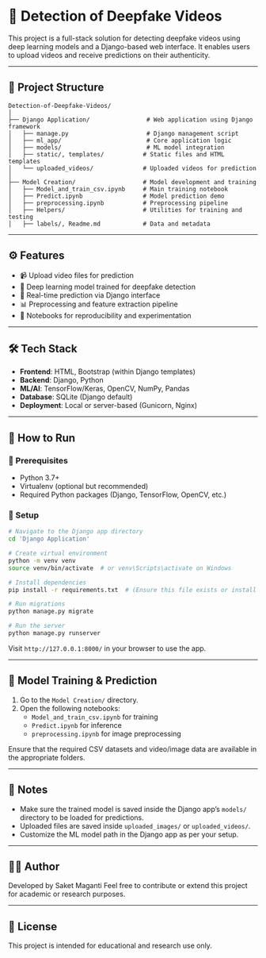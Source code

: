 # 🧠 Detection of Deepfake Videos

This project is a full-stack solution for detecting deepfake videos using deep learning models and a Django-based web interface. It enables users to upload videos and receive predictions on their authenticity.

---

## 📁 Project Structure

```
Detection-of-Deepfake-Videos/
│
├── Django Application/                # Web application using Django framework
│   ├── manage.py                      # Django management script
│   ├── ml_app/                        # Core application logic
│   ├── models/                        # ML model integration
│   ├── static/, templates/           # Static files and HTML templates
│   └── uploaded_videos/              # Uploaded videos for prediction
│
├── Model Creation/                   # Model development and training
│   ├── Model_and_train_csv.ipynb     # Main training notebook
│   ├── Predict.ipynb                 # Model prediction demo
│   ├── preprocessing.ipynb           # Preprocessing pipeline
│   ├── Helpers/                      # Utilities for training and testing
│   ├── labels/, Readme.md            # Data and metadata
```

---

## ⚙️ Features

- 📹 Upload video files for prediction
- 🧠 Deep learning model trained for deepfake detection
- 🧪 Real-time prediction via Django interface
- 📊 Preprocessing and feature extraction pipeline
- 📝 Notebooks for reproducibility and experimentation

---

## 🛠️ Tech Stack

- **Frontend**: HTML, Bootstrap (within Django templates)
- **Backend**: Django, Python
- **ML/AI**: TensorFlow/Keras, OpenCV, NumPy, Pandas
- **Database**: SQLite (Django default)
- **Deployment**: Local or server-based (Gunicorn, Nginx)

---

## 🚀 How to Run

### 🔧 Prerequisites

- Python 3.7+
- Virtualenv (optional but recommended)
- Required Python packages (Django, TensorFlow, OpenCV, etc.)

### 🔄 Setup

```bash
# Navigate to the Django app directory
cd 'Django Application'

# Create virtual environment
python -m venv venv
source venv/bin/activate  # or venv\Scripts\activate on Windows

# Install dependencies
pip install -r requirements.txt  # (Ensure this file exists or install manually)

# Run migrations
python manage.py migrate

# Run the server
python manage.py runserver
```

Visit `http://127.0.0.1:8000/` in your browser to use the app.

---

## 🧪 Model Training & Prediction

1. Go to the `Model Creation/` directory.
2. Open the following notebooks:
   - `Model_and_train_csv.ipynb` for training
   - `Predict.ipynb` for inference
   - `preprocessing.ipynb` for image preprocessing

Ensure that the required CSV datasets and video/image data are available in the appropriate folders.

---

## 📌 Notes

- Make sure the trained model is saved inside the Django app’s `models/` directory to be loaded for predictions.
- Uploaded files are saved inside `uploaded_images/` or `uploaded_videos/`.
- Customize the ML model path in the Django app as per your setup.

---

## 🙋‍♂️ Author

Developed by Saket Maganti
Feel free to contribute or extend this project for academic or research purposes.

---

## 📜 License

This project is intended for educational and research use only.
